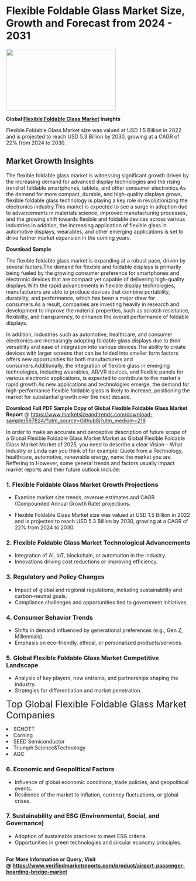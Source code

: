 <H1>Flexible Foldable Glass Market Size, Growth and Forecast from 2024 - 2031</H1><img class="aligncenter size-medium wp-image-584254" src="https://thirdeyenews.in/wp-content/uploads/2024/09/Global-Market-Research-300x168.jpeg" alt="" width="300" height="168" /><p><strong>Global&nbsp;<a href="https://www.marketsizeandtrends.com/download-sample/567824/?utm_source=Github8j?utm_medium=218">Flexible Foldable Glass Market</a> Insights</strong></p><p>Flexible Foldable Glass Market size was valued at USD 1.5 Billion in 2022 and is projected to reach USD 5.3 Billion by 2030, growing at a CAGR of 22% from 2024 to 2030.</p><p><h2>Market Growth Insights</h2> <p>The flexible foldable glass market is witnessing significant growth driven by the increasing demand for advanced display technologies and the rising trend of foldable smartphones, tablets, and other consumer electronics.As the demand for more compact, durable, and high-quality displays grows, flexible foldable glass technology is playing a key role in revolutionizing the electronics industry.This market is expected to see a surge in adoption due to advancements in materials science, improved manufacturing processes, and the growing shift towards flexible and foldable devices across various industries.In addition, the increasing application of flexible glass in automotive displays, wearables, and other emerging applications is set to drive further market expansion in the coming years.</p> <p><strong>Download Sample</strong></p> <p>The flexible foldable glass market is expanding at a robust pace, driven by several factors.The demand for flexible and foldable displays is primarily being fueled by the growing consumer preference for smartphones and electronic devices that are compact yet capable of delivering high-quality displays.With the rapid advancements in flexible display technologies, manufacturers are able to produce devices that combine portability, durability, and performance, which has been a major draw for consumers.As a result, companies are investing heavily in research and development to improve the material properties, such as scratch resistance, flexibility, and transparency, to enhance the overall performance of foldable displays.</p> <p>In addition, industries such as automotive, healthcare, and consumer electronics are increasingly adopting foldable glass displays due to their versatility and ease of integration into various devices.The ability to create devices with larger screens that can be folded into smaller form factors offers new opportunities for both manufacturers and consumers.Additionally, the integration of flexible glass in emerging technologies, including wearables, AR/VR devices, and flexible panels for various electronic applications, is expected to contribute to the market's rapid growth.As new applications and technologies emerge, the demand for high-performance flexible foldable glass is likely to increase, positioning the market for substantial growth over the next decade.</p> <p><span class=""><strong>Download Full PDF Sample Copy of Global Flexible Foldable Glass Market Report</strong> @ <a href="https://www.marketsizeandtrends.com/download-sample/567824/?utm_source=Github8j?utm_medium=218" target="_blank">https://www.marketsizeandtrends.com/download-sample/567824/?utm_source=Github8j?utm_medium=218</a></span></p><p>In order to make an accurate and perceptive description of future scope of a Global&nbsp;Flexible Foldable Glass Market Market as Global&nbsp;Flexible Foldable Glass Market Market of 2025, you need to describe a clear Vision &ndash; What Industry or Linda can you think of for example: Quote from a Technology, healthcare, automotive, renewable energy, name the market you are Reffering to.However, some general trends and factors usually impact market reports and their future outlook include:</p><h3>1.&nbsp;<strong>Flexible Foldable Glass Market Growth Projections</strong></h3><ul><li>Examine market size trends, revenue estimates and CAGR (Compounded Annual Growth Rate) projections.</li><li><p>Flexible Foldable Glass Market size was valued at USD 1.5 Billion in 2022 and is projected to reach USD 5.3 Billion by 2030, growing at a CAGR of 22% from 2024 to 2030.</p></li></ul><h3>2.&nbsp;<strong>Flexible Foldable Glass Market Technological Advancements</strong></h3><ul><li>Integration of AI, IoT, blockchain, or automation in the industry.</li><li>Innovations driving cost reductions or improving efficiency.</li></ul><h3>3.&nbsp;<strong>Regulatory and Policy Changes</strong></h3><ul><li>Impact of global and regional regulations, including sustainability and carbon-neutral goals.</li><li>Compliance challenges and opportunities tied to government initiatives.</li></ul><h3>4.&nbsp;<strong>Consumer Behavior Trends</strong></h3><ul><li>Shifts in demand influenced by generational preferences (e.g., Gen Z, Millennials).</li><li>Emphasis on eco-friendly, ethical, or personalized products/services.</li></ul><h3>5.&nbsp;<strong>Global Flexible Foldable Glass Market Competitive Landscape</strong></h3><ul><li>Analysis of key players, new entrants, and partnerships shaping the industry.</li><li>Strategies for differentiation and market penetration.</li></ul><p data-pm-slice="1 1 []"><span style="color: inherit; font-family: inherit; font-size: 25px;">Top Global Flexible Foldable Glass Market Companies</span></p><div class="" data-test-id=""><p><li>SCHOTT</li><li> Corning</li><li> SEED Semiconductor</li><li> Triumph Science&Technology</li><li> AGC</li></p></div><h3>6.&nbsp;<strong>Economic and Geopolitical Factors</strong></h3><ul><li>Influence of global economic conditions, trade policies, and geopolitical events.</li><li>Resilience of the market to inflation, currency fluctuations, or global crises.</li></ul><h3>7.&nbsp;<strong>Sustainability and ESG (Environmental, Social, and Governance)</strong></h3><ul><li>Adoption of sustainable practices to meet ESG criteria.</li><li>Opportunities in green technologies and circular economy principles.</li></ul><h2><strong style="font-size: 14px;">For More Information or Query, Visit @&nbsp;</strong><a style="background-color: #ffffff; font-size: 14px;" href="https://www.marketsizeandtrends.com/report/flexible-foldable-glass-market/" target="_blank">https://www.verifiedmarketreports.com/product/airport-passenger-boarding-bridge-market</a></h2>